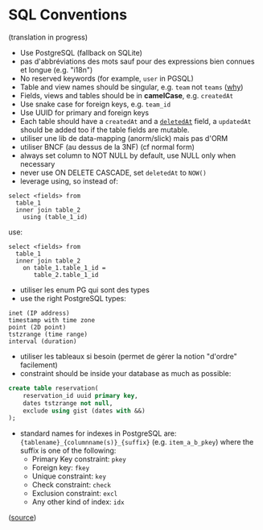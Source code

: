 # SQL Conventions

(translation in progress)

* Use PostgreSQL (fallback on SQLite)
* pas d'abbréviations des mots sauf pour des expressions bien connues et longue (e.g. "i18n")
* No reserved keywords (for example, `user` in PGSQL)
* Table and view names should be singular, e.g. `team` not `teams` ([why](https://launchbylunch.com/posts/2014/Feb/16/sql-naming-conventions/#singular-relations))
* Fields, views and tables should be in **camelCase**, e.g. `createdAt`
* Use snake case for foreign keys, e.g. `team_id`
* Use UUID for primary and foreign keys
* Each table should have a `createdAt` and a  [`deletedAt`](http://stackoverflow.com/questions/8289100/create-unique-constraint-with-null-columns/8289253#8289253) field, a `updatedAt` should be added too if the table fields are mutable.
* utiliser une lib de data-mapping (anorm/slick) mais pas d'ORM
* utiliser BNCF (au dessus de la 3NF) (cf normal form)
* always set column to NOT NULL by default, use NULL only when necessary
* never use ON DELETE CASCADE, set `deletedAt` to `NOW()`
* leverage using, so instead of:

```
select <fields> from
  table_1
  inner join table_2
    using (table_1_id)
```

use:

```
select <fields> from
  table_1
  inner join table_2
    on table_1.table_1_id =
       table_2.table_1_id
```

* utiliser les enum PG qui sont des types
* use the right PostgreSQL types:

```
inet (IP address)
timestamp with time zone
point (2D point)
tstzrange (time range)
interval (duration)
```

* utiliser les tableaux si besoin (permet de gérer la notion "d'ordre" facilement)
* constraint should be inside your database as much as possible:

```sql
create table reservation(
    reservation_id uuid primary key,
    dates tstzrange not null,
    exclude using gist (dates with &&)
);
```

* standard names for indexes in PostgreSQL are: `{tablename}_{columnname(s)}_{suffix}` (e.g. `item_a_b_pkey`) where the suffix is one of the following:
  * Primary Key constraint: `pkey`
  * Foreign key: `fkey`
  * Unique constraint: `key`
  * Check constraint: `check`
  * Exclusion constraint: `excl`
  * Any other kind of index: `idx`

([source](http://stackoverflow.com/questions/4107915/postgresql-default-constraint-names/4108266#4108266))
